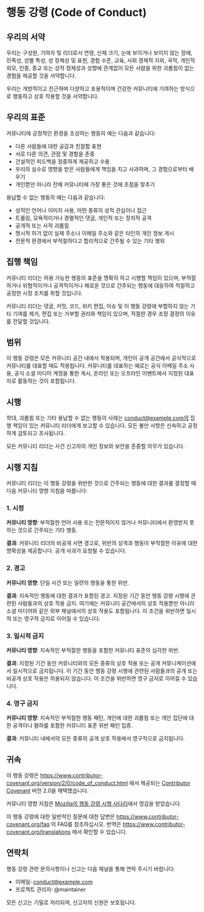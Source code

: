 # 행동 강령 (Code of Conduct)

## 우리의 서약

우리는 구성원, 기여자 및 리더로서 연령, 신체 크기, 눈에 보이거나 보이지 않는 장애, 민족성, 성별 특성, 성 정체성 및 표현, 경험 수준, 교육, 사회 경제적 지위, 국적, 개인적 외모, 인종, 종교 또는 성적 정체성과 성향에 관계없이 모든 사람을 위한 괴롭힘이 없는 경험을 제공할 것을 서약합니다.

우리는 개방적이고 친근하며 다양하고 포용적이며 건강한 커뮤니티에 기여하는 방식으로 행동하고 상호 작용할 것을 서약합니다.

## 우리의 표준

커뮤니티에 긍정적인 환경을 조성하는 행동의 예는 다음과 같습니다:

* 다른 사람들에 대한 공감과 친절함 표현
* 서로 다른 의견, 관점 및 경험을 존중
* 건설적인 피드백을 정중하게 제공하고 수용
* 우리의 실수로 영향을 받은 사람들에게 책임을 지고 사과하며, 그 경험으로부터 배우기
* 개인뿐만 아니라 전체 커뮤니티에 가장 좋은 것에 초점을 맞추기

용납할 수 없는 행동의 예는 다음과 같습니다:

* 성적인 언어나 이미지 사용, 어떤 종류의 성적 관심이나 접근
* 트롤링, 모욕적이거나 경멸적인 댓글, 개인적 또는 정치적 공격
* 공개적 또는 사적 괴롭힘
* 명시적 허가 없이 실제 주소나 이메일 주소와 같은 타인의 개인 정보 게시
* 전문적 환경에서 부적절하다고 합리적으로 간주될 수 있는 기타 행위

## 집행 책임

커뮤니티 리더는 허용 가능한 행동의 표준을 명확히 하고 시행할 책임이 있으며, 부적절하거나 위협적이거나 공격적이거나 해로운 것으로 간주되는 행동에 대응하여 적절하고 공정한 시정 조치를 취할 것입니다.

커뮤니티 리더는 댓글, 커밋, 코드, 위키 편집, 이슈 및 이 행동 강령에 부합하지 않는 기타 기여를 제거, 편집 또는 거부할 권리와 책임이 있으며, 적절한 경우 조정 결정의 이유를 전달할 것입니다.

## 범위

이 행동 강령은 모든 커뮤니티 공간 내에서 적용되며, 개인이 공개 공간에서 공식적으로 커뮤니티를 대표할 때도 적용됩니다. 커뮤니티를 대표하는 예로는 공식 이메일 주소 사용, 공식 소셜 미디어 계정을 통한 게시, 온라인 또는 오프라인 이벤트에서 지정된 대표자로 활동하는 것이 포함됩니다.

## 시행

학대, 괴롭힘 또는 기타 용납할 수 없는 행동의 사례는 conduct@example.com의 집행 책임이 있는 커뮤니티 리더에게 보고할 수 있습니다. 모든 불만 사항은 신속하고 공정하게 검토되고 조사됩니다.

모든 커뮤니티 리더는 사건 신고자의 개인 정보와 보안을 존중할 의무가 있습니다.

## 시행 지침

커뮤니티 리더는 이 행동 강령을 위반한 것으로 간주되는 행동에 대한 결과를 결정할 때 다음 커뮤니티 영향 지침을 따릅니다:

### 1. 시정

**커뮤니티 영향**: 부적절한 언어 사용 또는 전문적이지 않거나 커뮤니티에서 환영받지 못하는 것으로 간주되는 기타 행동.

**결과**: 커뮤니티 리더의 비공개 서면 경고로, 위반의 성격과 행동이 부적절한 이유에 대한 명확성을 제공합니다. 공개 사과가 요청될 수 있습니다.

### 2. 경고

**커뮤니티 영향**: 단일 사건 또는 일련의 행동을 통한 위반.

**결과**: 지속적인 행동에 대한 결과가 포함된 경고. 지정된 기간 동안 행동 강령 시행에 관련된 사람들과의 상호 작용 금지. 여기에는 커뮤니티 공간에서의 상호 작용뿐만 아니라 소셜 미디어와 같은 외부 채널에서의 상호 작용도 포함됩니다. 이 조건을 위반하면 일시적 또는 영구적 금지로 이어질 수 있습니다.

### 3. 일시적 금지

**커뮤니티 영향**: 지속적인 부적절한 행동을 포함한 커뮤니티 표준의 심각한 위반.

**결과**: 지정된 기간 동안 커뮤니티와의 모든 종류의 상호 작용 또는 공개 커뮤니케이션에서 일시적으로 금지됩니다. 이 기간 동안 행동 강령 시행에 관련된 사람들과의 공개 또는 비공개 상호 작용은 허용되지 않습니다. 이 조건을 위반하면 영구 금지로 이어질 수 있습니다.

### 4. 영구 금지

**커뮤니티 영향**: 지속적인 부적절한 행동 패턴, 개인에 대한 괴롭힘 또는 개인 집단에 대한 공격이나 폄하를 포함한 커뮤니티 표준 위반 패턴 입증.

**결과**: 커뮤니티 내에서의 모든 종류의 공개 상호 작용에서 영구적으로 금지됩니다.

## 귀속

이 행동 강령은 https://www.contributor-covenant.org/version/2/0/code_of_conduct.html 에서 제공되는 [Contributor Covenant][homepage] 버전 2.0을 채택했습니다.

커뮤니티 영향 지침은 [Mozilla의 행동 강령 시행 사다리](https://github.com/mozilla/diversity)에서 영감을 받았습니다.

[homepage]: https://www.contributor-covenant.org

이 행동 강령에 대한 일반적인 질문에 대한 답변은 https://www.contributor-covenant.org/faq 의 FAQ를 참조하십시오. 번역은 https://www.contributor-covenant.org/translations 에서 확인할 수 있습니다.

## 연락처

행동 강령 관련 문의사항이나 신고는 다음 채널을 통해 연락 주시기 바랍니다:

- 이메일: conduct@example.com
- 프로젝트 관리자: @maintainer

모든 신고는 기밀로 처리되며, 신고자의 신원은 보호됩니다.